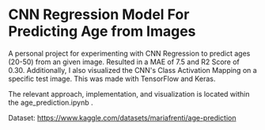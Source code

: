 # CNN Regression Model For Predicting Age from Images

A personal project for experimenting with CNN Regression to predict ages (20-50) from an given image. Resulted in a MAE of 7.5 and R2 Score of 0.30. Additionally, I also visualized the CNN's Class Activation Mapping on a specific test image. This was made with TensorFlow and Keras.

The relevant approach, implementation, and visualization is located within the age_prediction.ipynb .

Dataset: https://www.kaggle.com/datasets/mariafrenti/age-prediction
